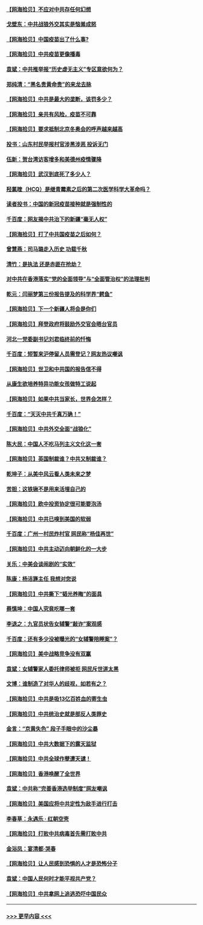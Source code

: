 #### [【网海拾贝】不应对中共存任何幻想](../pages/nsc993/n12881460.md?t=04152202) 
#### [戈壁东：中共战狼外交其实是恼羞成怒](../pages/nsc993/n12880392.md?t=04152202) 
#### [【网海拾贝】中国疫苗出了什么事?](../pages/nsc993/n12879124.md?t=04152202) 
#### [【网海拾贝】中共疫苗更像播毒](../pages/nsc993/n12876631.md?t=04152202) 
#### [袁斌：中共推举报“历史虚无主义”专区意欲何为？](../pages/nsc993/n12876530.md?t=04152202) 
#### [郑纯清：“黑名贵黄命贵”的来龙去脉](../pages/nsc993/n12875589.md?t=04152202) 
#### [【网海拾贝】中共是最大的垄断，该罚多少？](../pages/nsc993/n12874006.md?t=04152202) 
#### [【网海拾贝】亲共有风险，疫苗不可靠](../pages/nsc993/n12872224.md?t=04152202) 
#### [【网海拾贝】要求抵制北京冬奥会的呼声越来越高](../pages/nsc993/n12868962.md?t=04152202) 
#### [投书：山东村民举报村官涉黑涉恶 投诉无门](../pages/nsc993/n12869726.md?t=04152202) 
#### [伍新：贺台湾访客增多和美德州疫情骤降](../pages/nsc993/n12865651.md?t=04152202) 
#### [【网海拾贝】武汉到底死了多少人？](../pages/nsc993/n12863707.md?t=04152202) 
#### [羟氯喹（HCQ）是继青霉素之后的第二次医学科学大革命吗？](../pages/nsc993/n12638564.md?t=04152202) 
#### [读者投书：中国的新冠疫苗接种就是强制性的](../pages/nsc993/n12859932.md?t=04152202) 
#### [千百度：网友揭中共治下的新疆“毫无人权”](../pages/nsc993/n12858385.md?t=04152202) 
#### [【网海拾贝】打了中共国疫苗之后如何？](../pages/nsc993/n12857866.md?t=04152202) 
#### [曾慧燕：司马璐走入历史 功载千秋](../pages/nsc993/n12856996.md?t=04152202) 
#### [清竹：是执法 还是赤匪在抢劫？](../pages/nsc993/n12856952.md?t=04152202) 
#### [对中共在香港落实“党的全面领导”与“全面管治权”的法理批判](../pages/nsc993/n12856929.md?t=04152202) 
#### [乾元：闫丽梦第三份报告提及的科学界“鳄鱼”](../pages/nsc993/n12855985.md?t=04152202) 
#### [【网海拾贝】下一个新疆人将会是你们](../pages/nsc993/n12855864.md?t=04152202) 
#### [【网海拾贝】拜登政府将鼓励外交官会晤台官员](../pages/nsc993/n12853615.md?t=04152202) 
#### [河北一党委副书记刘君临终前的忏悔](../pages/nsc993/n12849420.md?t=04152202) 
#### [千百度：短暂来沪停留人员需登记？网友热议嘲讽](../pages/nsc993/n12853497.md?t=04152202) 
#### [【网海拾贝】世卫和中共国的报告信不得](../pages/nsc993/n12850902.md?t=04152202) 
#### [从康生欲培养特异功能女孩做特工说起](../pages/nsc993/n12849289.md?t=04152202) 
#### [【网海拾贝】如果中共当家长，世界会怎样？](../pages/nsc993/n12848436.md?t=04152202) 
#### [千百度：“天灭中共千真万确！”](../pages/nsc993/n12845659.md?t=04152202) 
#### [【网海拾贝】中共外交全面“战狼化”](../pages/nsc993/n12845607.md?t=04152202) 
#### [陈大民：中国人不吃马列主义文化这一套](../pages/nsc993/n12842496.md?t=04152202) 
#### [【网海拾贝】英国制裁谁？中共又制裁谁？](../pages/nsc993/n12840909.md?t=04152202) 
#### [乾坤子：从美中风云看人类未来之梦](../pages/nsc993/n12840590.md?t=04152202) 
#### [苦胆：这铁锹不是用来活埋自己的](../pages/nsc993/n12839512.md?t=04152202) 
#### [【网海拾贝】欧中投资协定很可能要泡汤](../pages/nsc993/n12835122.md?t=04152202) 
#### [【网海拾贝】中共已嗅到美国的软弱](../pages/nsc993/n12832411.md?t=04152202) 
#### [千百度：广州一村民炸村官 网民称“杨佳再世”](../pages/nsc993/n12832380.md?t=04152202) 
#### [【网海拾贝】中共主动迈向朝鲜化的一大步](../pages/nsc993/n12829887.md?t=04152202) 
#### [关乐：中美会谈闹剧的“实效”](../pages/nsc993/n12826698.md?t=04152202) 
#### [陈康：杨洁篪主任  我想对您说](../pages/nsc993/n12826609.md?t=04152202) 
#### [【网海拾贝】中共撕下“韬光养晦”的面具](../pages/nsc993/n12826459.md?t=04152202) 
#### [蔡慎坤：中国人究竟吃哪一套](../pages/nsc993/n12826010.md?t=04152202) 
#### [李退之：九官员状告女辅警“敲诈”案观感](../pages/nsc993/n12823984.md?t=04152202) 
#### [千百度：还有多少没被曝光的“女辅警陪睡案”？](../pages/nsc993/n12822136.md?t=04152202) 
#### [【网海拾贝】美中战略竞争没有双赢](../pages/nsc993/n12822105.md?t=04152202) 
#### [袁斌：女辅警家人委托律师被拒 网民斥世道太黑](../pages/nsc993/n12822004.md?t=04152202) 
#### [文博：谁制造了对华人的歧视，如若有之？](../pages/nsc993/n12821635.md?t=04152202) 
#### [【网海拾贝】中共是吸13亿百姓血的寄生虫](../pages/nsc993/n12819191.md?t=04152202) 
#### [【网海拾贝】中共统治史就是部反人类罪史](../pages/nsc993/n12816738.md?t=04152202) 
#### [金言：“京黄失色” 段子手眼中的沙尘暴](../pages/nsc993/n12815700.md?t=04152202) 
#### [【网海拾贝】中共大数据下的露天监狱](../pages/nsc993/n12811075.md?t=04152202) 
#### [【网海拾贝】中共全球作孽遭天谴！](../pages/nsc993/n12810258.md?t=04152202) 
#### [【网海拾贝】香港唤醒了全世界](../pages/nsc993/n12809100.md?t=04152202) 
#### [袁斌：中共称“完善香港选举制度”网友嘲讽](../pages/nsc993/n12808994.md?t=04152202) 
#### [【网海拾贝】美国应将中共定性为敌手进行打击](../pages/nsc993/n12806870.md?t=04152202) 
#### [李春草：永遇乐 · 红朝空壳](../pages/nsc993/n12805365.md?t=04152202) 
#### [【网海拾贝】打败中共病毒首先需打败中共](../pages/nsc993/n12803930.md?t=04152202) 
#### [金浴凤：宴清都‧哭春](../pages/nsc993/n12801601.md?t=04152202) 
#### [【网海拾贝】让人民感到恐惧的人才是恐怖分子](../pages/nsc993/n12799347.md?t=04152202) 
#### [袁斌：中国人民何时才能平视共产党？](../pages/nsc993/n12799306.md?t=04152202) 
#### [【网海拾贝】中共拿网上追逃恐吓中国民众](../pages/nsc993/n12796905.md?t=04152202) 

----
#### [ >>> 更早内容 <<< ](../indexes/nsc993-earlier.md)

